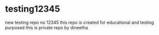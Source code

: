 # testing12345
new testing repo no 12345
this repo is created for educational and testing purposed
this is private repo by dineetha
